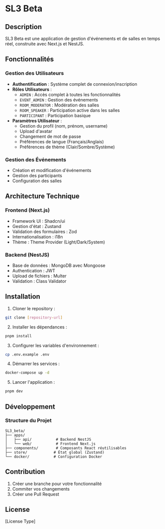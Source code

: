 # SL3 Beta

## Description
SL3 Beta est une application de gestion d'événements et de salles en temps réel, construite avec Next.js et NestJS.

## Fonctionnalités

### Gestion des Utilisateurs
- **Authentification** : Système complet de connexion/inscription
- **Rôles Utilisateurs** : 
  - `ADMIN` : Accès complet à toutes les fonctionnalités
  - `EVENT_ADMIN` : Gestion des événements
  - `ROOM_MODERATOR` : Modération des salles
  - `ROOM_SPEAKER` : Participation active dans les salles
  - `PARTICIPANT` : Participation basique
- **Paramètres Utilisateur** :
  - Gestion du profil (nom, prénom, username)
  - Upload d'avatar
  - Changement de mot de passe
  - Préférences de langue (Français/Anglais)
  - Préférences de thème (Clair/Sombre/Système)

### Gestion des Événements
- Création et modification d'événements
- Gestion des participants
- Configuration des salles

## Architecture Technique

### Frontend (Next.js)
- Framework UI : Shadcn/ui
- Gestion d'état : Zustand
- Validation des formulaires : Zod
- Internationalisation : i18n
- Thème : Theme Provider (Light/Dark/System)

### Backend (NestJS)
- Base de données : MongoDB avec Mongoose
- Authentication : JWT
- Upload de fichiers : Multer
- Validation : Class Validator

## Installation

1. Cloner le repository :
```bash
git clone [repository-url]
```

2. Installer les dépendances :
```bash
pnpm install
```

3. Configurer les variables d'environnement :
```bash
cp .env.example .env
```

4. Démarrer les services :
```bash
docker-compose up -d
```

5. Lancer l'application :
```bash
pnpm dev
```

## Développement

### Structure du Projet
```
SL3_beta/
├── apps/
│   ├── api/           # Backend NestJS
│   └── web/           # Frontend Next.js
├── components/        # Composants React réutilisables
├── store/            # État global (Zustand)
└── docker/           # Configuration Docker
```

## Contribution
1. Créer une branche pour votre fonctionnalité
2. Commiter vos changements
3. Créer une Pull Request

## License
[License Type]
